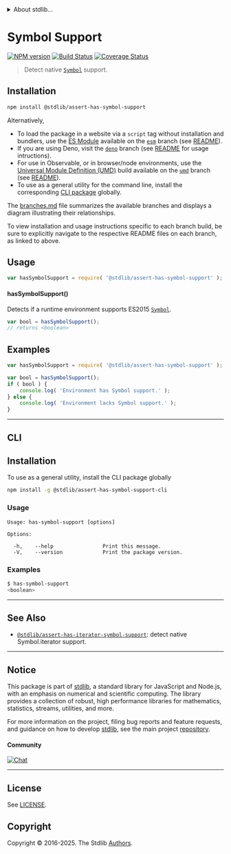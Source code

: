 <!--

@license Apache-2.0

Copyright (c) 2018 The Stdlib Authors.

Licensed under the Apache License, Version 2.0 (the "License");
you may not use this file except in compliance with the License.
You may obtain a copy of the License at

   http://www.apache.org/licenses/LICENSE-2.0

Unless required by applicable law or agreed to in writing, software
distributed under the License is distributed on an "AS IS" BASIS,
WITHOUT WARRANTIES OR CONDITIONS OF ANY KIND, either express or implied.
See the License for the specific language governing permissions and
limitations under the License.

-->


<details>
  <summary>
    About stdlib...
  </summary>
  <p>We believe in a future in which the web is a preferred environment for numerical computation. To help realize this future, we've built stdlib. stdlib is a standard library, with an emphasis on numerical and scientific computation, written in JavaScript (and C) for execution in browsers and in Node.js.</p>
  <p>The library is fully decomposable, being architected in such a way that you can swap out and mix and match APIs and functionality to cater to your exact preferences and use cases.</p>
  <p>When you use stdlib, you can be absolutely certain that you are using the most thorough, rigorous, well-written, studied, documented, tested, measured, and high-quality code out there.</p>
  <p>To join us in bringing numerical computing to the web, get started by checking us out on <a href="https://github.com/stdlib-js/stdlib">GitHub</a>, and please consider <a href="https://opencollective.com/stdlib">financially supporting stdlib</a>. We greatly appreciate your continued support!</p>
</details>

# Symbol Support

[![NPM version][npm-image]][npm-url] [![Build Status][test-image]][test-url] [![Coverage Status][coverage-image]][coverage-url] <!-- [![dependencies][dependencies-image]][dependencies-url] -->

> Detect native [`Symbol`][mdn-symbol] support.

<section class="installation">

## Installation

```bash
npm install @stdlib/assert-has-symbol-support
```

Alternatively,

-   To load the package in a website via a `script` tag without installation and bundlers, use the [ES Module][es-module] available on the [`esm`][esm-url] branch (see [README][esm-readme]).
-   If you are using Deno, visit the [`deno`][deno-url] branch (see [README][deno-readme] for usage intructions).
-   For use in Observable, or in browser/node environments, use the [Universal Module Definition (UMD)][umd] build available on the [`umd`][umd-url] branch (see [README][umd-readme]).
-   To use as a general utility for the command line, install the corresponding [CLI package][cli-section] globally.

The [branches.md][branches-url] file summarizes the available branches and displays a diagram illustrating their relationships.

To view installation and usage instructions specific to each branch build, be sure to explicitly navigate to the respective README files on each branch, as linked to above.

</section>

<section class="usage">

## Usage

```javascript
var hasSymbolSupport = require( '@stdlib/assert-has-symbol-support' );
```

#### hasSymbolSupport()

Detects if a runtime environment supports ES2015 [`Symbol`][mdn-symbol].

```javascript
var bool = hasSymbolSupport();
// returns <boolean>
```

</section>

<!-- /.usage -->

<section class="examples">

## Examples

<!-- eslint no-undef: "error" -->

```javascript
var hasSymbolSupport = require( '@stdlib/assert-has-symbol-support' );

var bool = hasSymbolSupport();
if ( bool ) {
    console.log( 'Environment has Symbol support.' );
} else {
    console.log( 'Environment lacks Symbol support.' );
}
```

</section>

<!-- /.examples -->

* * *

<section class="cli">

## CLI

<section class="installation">

## Installation

To use as a general utility, install the CLI package globally

```bash
npm install -g @stdlib/assert-has-symbol-support-cli
```

</section>

<!-- CLI usage documentation. -->

<section class="usage">

### Usage

```text
Usage: has-symbol-support [options]

Options:

  -h,    --help                Print this message.
  -V,    --version             Print the package version.
```

</section>

<!-- /.usage -->

<section class="examples">

### Examples

```bash
$ has-symbol-support
<boolean>
```

</section>

<!-- /.examples -->

</section>

<!-- /.cli -->

<!-- Section for related `stdlib` packages. Do not manually edit this section, as it is automatically populated. -->

<section class="related">

* * *

## See Also

-   <span class="package-name">[`@stdlib/assert-has-iterator-symbol-support`][@stdlib/assert/has-iterator-symbol-support]</span><span class="delimiter">: </span><span class="description">detect native Symbol.iterator support.</span>

</section>

<!-- /.related -->

<!-- Section for all links. Make sure to keep an empty line after the `section` element and another before the `/section` close. -->


<section class="main-repo" >

* * *

## Notice

This package is part of [stdlib][stdlib], a standard library for JavaScript and Node.js, with an emphasis on numerical and scientific computing. The library provides a collection of robust, high performance libraries for mathematics, statistics, streams, utilities, and more.

For more information on the project, filing bug reports and feature requests, and guidance on how to develop [stdlib][stdlib], see the main project [repository][stdlib].

#### Community

[![Chat][chat-image]][chat-url]

---

## License

See [LICENSE][stdlib-license].


## Copyright

Copyright &copy; 2016-2025. The Stdlib [Authors][stdlib-authors].

</section>

<!-- /.stdlib -->

<!-- Section for all links. Make sure to keep an empty line after the `section` element and another before the `/section` close. -->

<section class="links">

[npm-image]: http://img.shields.io/npm/v/@stdlib/assert-has-symbol-support.svg
[npm-url]: https://npmjs.org/package/@stdlib/assert-has-symbol-support

[test-image]: https://github.com/stdlib-js/assert-has-symbol-support/actions/workflows/test.yml/badge.svg?branch=main
[test-url]: https://github.com/stdlib-js/assert-has-symbol-support/actions/workflows/test.yml?query=branch:main

[coverage-image]: https://img.shields.io/codecov/c/github/stdlib-js/assert-has-symbol-support/main.svg
[coverage-url]: https://codecov.io/github/stdlib-js/assert-has-symbol-support?branch=main

<!--

[dependencies-image]: https://img.shields.io/david/stdlib-js/assert-has-symbol-support.svg
[dependencies-url]: https://david-dm.org/stdlib-js/assert-has-symbol-support/main

-->

[chat-image]: https://img.shields.io/gitter/room/stdlib-js/stdlib.svg
[chat-url]: https://app.gitter.im/#/room/#stdlib-js_stdlib:gitter.im

[stdlib]: https://github.com/stdlib-js/stdlib

[stdlib-authors]: https://github.com/stdlib-js/stdlib/graphs/contributors

[cli-section]: https://github.com/stdlib-js/assert-has-symbol-support#cli
[cli-url]: https://github.com/stdlib-js/assert-has-symbol-support/tree/cli
[@stdlib/assert-has-symbol-support]: https://github.com/stdlib-js/assert-has-symbol-support/tree/main

[umd]: https://github.com/umdjs/umd
[es-module]: https://developer.mozilla.org/en-US/docs/Web/JavaScript/Guide/Modules

[deno-url]: https://github.com/stdlib-js/assert-has-symbol-support/tree/deno
[deno-readme]: https://github.com/stdlib-js/assert-has-symbol-support/blob/deno/README.md
[umd-url]: https://github.com/stdlib-js/assert-has-symbol-support/tree/umd
[umd-readme]: https://github.com/stdlib-js/assert-has-symbol-support/blob/umd/README.md
[esm-url]: https://github.com/stdlib-js/assert-has-symbol-support/tree/esm
[esm-readme]: https://github.com/stdlib-js/assert-has-symbol-support/blob/esm/README.md
[branches-url]: https://github.com/stdlib-js/assert-has-symbol-support/blob/main/branches.md

[stdlib-license]: https://raw.githubusercontent.com/stdlib-js/assert-has-symbol-support/main/LICENSE

[mdn-symbol]: https://developer.mozilla.org/en-US/docs/Web/JavaScript/Reference/Global_Objects/Symbol

<!-- <related-links> -->

[@stdlib/assert/has-iterator-symbol-support]: https://github.com/stdlib-js/assert-has-iterator-symbol-support

<!-- </related-links> -->

</section>

<!-- /.links -->
